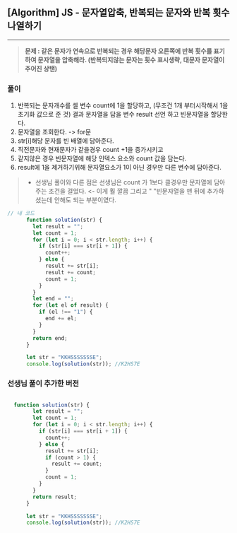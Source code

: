 ## [Algorithm] JS - 문자열압축, 반복되는 문자와 반복 횟수 나열하기

---



>**문제 : 같은 문자가 연속으로 반복되는 경우 해당문자 오른쪽에 반복 횟수를 표기하여 문자열을 압축해라. (반복되지않는 문자는 횟수 표시생략, 대문자 문자열이 주어진 상탠)**

### 풀이
1. 반복되는 문자개수를 셀 변수 count에 1을 할당하고, (무조건 1개 부터시작해서 1을 초기화 값으로 준 것)
 결과 문자열을 담을 변수 result 선언 하고 빈문자열을 할당한다.
2. 문자열을 조회한다. -> for문
3. str[i]해당 문자를 빈 배열에 담아준다.
4. 직전문자와 현재문자가 같을경우 count +1을 증가시키고
5. 같지않은 경우 빈문자열에 해당 인덱스 요소와 count 값을 담는다. 
6. result에 1을 제거하기위해 문자열요소가 1이 아닌 경우만 다른 변수에 담아준다.

>- 선생님 풀이와 다른 점은 선생님은 count 가 1보다 클경우만 문자열에 담아주는 조건을 걸었다. <- 이게 훨 깔끔
>그리고 " "빈문자열을 맨 뒤에 추가하셨는데 안해도 되는 부분이였다.

```js
// 내 코드
      function solution(str) {
        let result = "";
        let count = 1;
        for (let i = 0; i < str.length; i++) {
          if (str[i] === str[i + 1]) {
            count++;
          } else {
            result += str[i];
            result += count;
            count = 1;
          }
        }
        let end = "";
        for (let el of result) {
          if (el !== "1") {
            end += el;
          }
        }
        return end;
      }

      let str = "KKHSSSSSSSE";
      console.log(solution(str)); //K2HS7E
```
### 선생님 풀이 추가한 버전
```js

  function solution(str) {
        let result = "";
        let count = 1;
        for (let i = 0; i < str.length; i++) {
          if (str[i] === str[i + 1]) {
            count++;
          } else {
            result += str[i];
            if (count > 1) {
              result += count;
            }
            count = 1;
          }
        }
        return result;
      }

      let str = "KKHSSSSSSSE";
      console.log(solution(str)); //K2HS7E
```